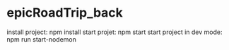 # epicRoadTrip_back

install project: npm install
start projet: npm start
start project in dev mode: npm run start-nodemon